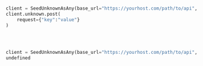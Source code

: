 ```python


client = SeedUnknownAsAny(base_url="https://yourhost.com/path/to/api", )        
client.unknown.post(
	request={"key":"value"}
)
 
```                        


```python


client = SeedUnknownAsAny(base_url="https://yourhost.com/path/to/api", )        
undefined
 
```                        


